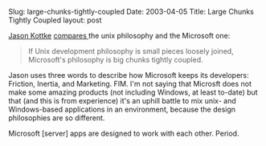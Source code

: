Slug: large-chunks-tightly-coupled
Date: 2003-04-05
Title: Large Chunks Tightly Coupled
layout: post

<a href="http://www.kottke.org">Jason Kottke</a> <a href="http://www.kottke.org/03/04/030404larry_elliso.html">compares </a>the unix philosophy and the Microsoft one:<blockquote>If Unix development philosophy is small pieces loosely joined, Microsoft&#39;s philosophy is big chunks tightly coupled.</blockquote>
Jason uses three words to describe how Microsoft keeps its developers: Friction, Inertia, and Marketing. FIM. I&#39;m not saying that Microsft does not make some amazing products (not including Windows, at least to-date) but that (and this is from experience) it&#39;s an uphill battle to mix unix- and Windows-based applications in an environment, because the design philosophies are so different.

Microsoft [server] apps are designed to work with each other. Period.
